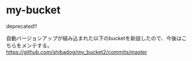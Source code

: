 # my-bucket

deprecated!!

自動バージョンアップが組み込まれた以下のbucketを新設したので、今後はこちらをメンテする。
https://github.com/shibadog/my_bucket2/commits/master
